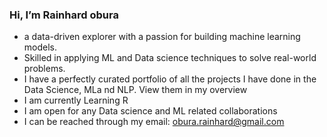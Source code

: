 ### Hi, I’m Rainhard obura
-  a data-driven explorer with a passion for building machine learning models.
-  Skilled in applying ML and Data science techniques to solve real-world problems.
- I have a perfectly curated portfolio of all the projects I have done in the Data Science, MLa nd  NLP. View them in my overview
- I am currently Learning R
- I am open for any Data science and ML related collaborations
- I can be reached through my email: obura.rainhard@gmail.com

<!---
rainhard-obura/rainhard-obura is a ✨ special ✨ repository because its `README.md` (this file) appears on your GitHub profile.
You can click the Preview link to take a look at your changes.
--->
